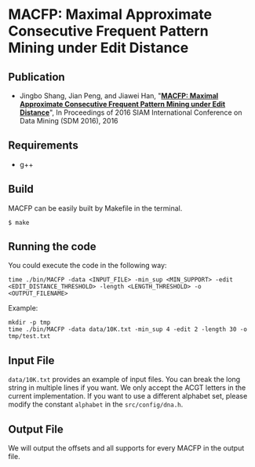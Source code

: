 # MACFP: Maximal Approximate Consecutive Frequent Pattern Mining under Edit Distance
## Publication

* Jingbo Shang, Jian Peng, and Jiawei Han, "**[MACFP: Maximal Approximate Consecutive Frequent Pattern Mining under Edit Distance](http://shang7.web.engr.illinois.edu/papers/MACFP.pdf)**", In Proceedings of 2016 SIAM International Conference on Data Mining (SDM 2016), 2016

## Requirements

* g++

## Build

MACFP can be easily built by Makefile in the terminal.

```
$ make
```

## Running the code

You could execute the code in the following way:

```
time ./bin/MACFP -data <INPUT_FILE> -min_sup <MIN_SUPPORT> -edit <EDIT_DISTANCE_THRESHOLD> -length <LENGTH_THRESHOLD> -o <OUTPUT_FILENAME>
```

Example:

```
mkdir -p tmp
time ./bin/MACFP -data data/10K.txt -min_sup 4 -edit 2 -length 30 -o tmp/test.txt
```

## Input File

```data/10K.txt``` provides an example of input files. You can break the long string in multiple lines if you want. We only accept the ACGT letters in the current implementation. If you want to use a different alphabet set, please modify the constant ```alphabet``` in the ```src/config/dna.h```.

## Output File

We will output the offsets and all supports for every MACFP in the output file.
